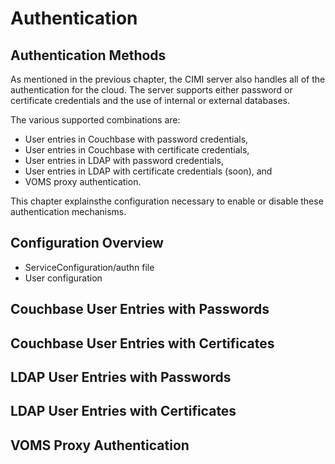 
# Authentication

## Authentication Methods

As mentioned in the previous chapter, the CIMI server also handles all
of the authentication for the cloud.  The server supports either
password or certificate credentials and the use of internal or
external databases.

The various supported combinations are:

  * User entries in Couchbase with password credentials,
  * User entries in Couchbase with certificate credentials,
  * User entries in LDAP with password credentials,
  * User entries in LDAP with certificate credentials (soon), and 
  * VOMS proxy authentication.

This chapter explainsthe configuration necessary to enable or disable
these authentication mechanisms.

## Configuration Overview

  * ServiceConfiguration/authn file
  * User configuration

## Couchbase User Entries with Passwords

## Couchbase User Entries with Certificates

## LDAP User Entries with Passwords

## LDAP User Entries with Certificates

## VOMS Proxy Authentication


